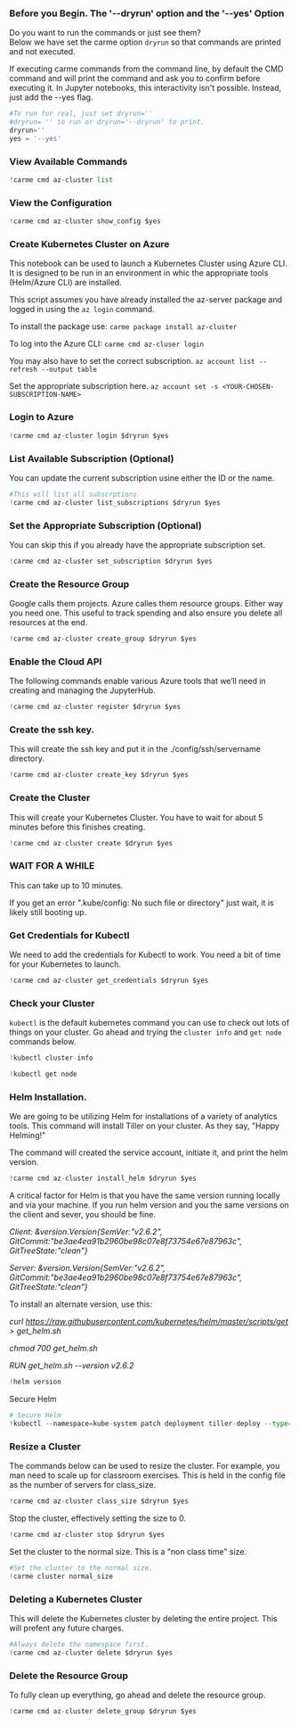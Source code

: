 
### Before you Begin. The '--dryrun' option and the '--yes' Option 
Do you want to run the commands or just see them?  
Below we have set the carme option `dryrun` so that commands are printed and not executed. 

If executing carme commands from the command line, by default the CMD command and will print the command and ask you to confirm before executing it. In Jupyter notebooks, this interactivity isn't possible. Instead, just add the --yes flag.   


```python
#To run for real, just set dryrun=''
#dryrun= '' to run or dryrun='--dryrun' to print. 
dryrun=''
yes = '--yes'
```

### View Available Commands


```python
!carme cmd az-cluster list

```

### View the Configuration


```python
!carme cmd az-cluster show_config $yes
```

### Create Kubernetes Cluster on Azure

This notebook can be used to launch a Kubernetes Cluster using Azure CLI.  It is designed to be run in an environment in whic the appropriate tools (Helm/Azure CLI) are installed.  

This script assumes you have already installed the az-server package and logged in using the `az login` command.  

To install the package use:
`carme package install az-cluster`

To log into the Azure CLI:
`carme cmd az-cluser login`

You may also have to set the correct subscription. 
`az account list --refresh --output table`

Set the appropriate subscription here. 
`az account set -s <YOUR-CHOSEN-SUBSCRIPTION-NAME>`
   


### Login to Azure


```python
!carme cmd az-cluster login $dryrun $yes
```

### List Available Subscription (Optional)
You can update the current subscription usine either the ID or the name.  


```python
#This will list all subscrptions. 
!carme cmd az-cluster list_subscriptions $dryrun $yes
```

### Set the Appropriate Subscription (Optional)
You can skip this if you already have the appropriate subscription set. 


```python
!carme cmd az-cluster set_subscription $dryrun $yes
```

### Create the Resource Group 
Google calls them projects.  Azure calles them resource groups. Either way you need one. This useful to track spending and also ensure you delete all resources at the end. 



```python
!carme cmd az-cluster create_group $dryrun $yes
```

### Enable the Cloud API
The following commands enable various Azure tools that we’ll need in creating and managing the JupyterHub.


```python
!carme cmd az-cluster register $dryrun $yes
```

### Create the ssh key.  
This will create the ssh key and put it in the ./config/ssh/servername directory. 


```python
!carme cmd az-cluster create_key $dryrun $yes
```

### Create the Cluster
This will create your Kubernetes Cluster. You have to wait for about 5 minutes before this finishes creating.



```python
!carme cmd az-cluster create $dryrun $yes
```

### WAIT FOR A WHILE
This can take up to 10 minutes. 

If you get an error ".kube/config: No such file or directory" just wait, it is likely still booting up. 

### Get Credentials for Kubectl
We need to add the credentials for Kubectl to work. You need a bit of time for your Kubernetes to launch.


```python
!carme cmd az-cluster get_credentials $dryrun $yes
```

### Check your Cluster
`kubectl` is the default kubernetes command you can use to check out lots of things on your cluster. Go ahead and trying the `cluster info` and `get node` commands below. 


```python
!kubectl cluster-info
```


```python
!kubectl get node
```

### Helm Installation.  
We are going to be utilizing Helm for  installations of a variety of analytics tools.  This command will install Tiller on your cluster.  As they say, "Happy Helming!" 

The command will created the service account, initiate it, and print the helm version. 


```python
!carme cmd az-cluster install_helm $dryrun $yes
```

A critical factor for Helm is that you have the same version running locally and via your machine. If you run helm version and you the same versions on the client and sever, you should be fine. 

*Client: &version.Version{SemVer:"v2.6.2", GitCommit:"be3ae4ea91b2960be98c07e8f73754e67e87963c", GitTreeState:"clean"}*

*Server: &version.Version{SemVer:"v2.6.2", GitCommit:"be3ae4ea91b2960be98c07e8f73754e67e87963c", GitTreeState:"clean"}*

To install an alternate version, use this: 

*curl https://raw.githubusercontent.com/kubernetes/helm/master/scripts/get > get_helm.sh*

*chmod 700 get_helm.sh*

*RUN get_helm.sh --version v2.6.2*


```python
!helm version
```

Secure Helm


```python
# Secure Helm
!kubectl --namespace=kube-system patch deployment tiller-deploy --type=json --patch='[{"op": "add", "path": "/spec/template/spec/containers/0/command", "value": ["/tiller", "--listen=localhost:44134"]}]'
```

### Resize a Cluster
The commands below can be used to resize the cluster.  For example, you man need to scale up for classroom exercises. This is held in the config file as the number of servers for class_size. 


```python
!carme cmd az-cluster class_size $dryrun $yes
```

Stop the cluster, effectively setting the size to 0.


```python
!carme cmd az-cluster stop $dryrun $yes
```

Set the cluster to the normal size. This is a "non class time" size. 


```python
#Set the cluster to the normal size.
!carme cluster normal_size
```

### Deleting a Kubernetes Cluster

This will delete the Kubernetes cluster by deleting the entire project. This will prefent any future charges. 


```python
#Always delete the namespace first. 
!carme cmd az-cluster delete $dryrun $yes
```

### Delete the Resource Group
To fully clean up everything, go ahead and delete the resource group.


```python
!carme cmd az-cluster delete_group $dryrun $yes
```
